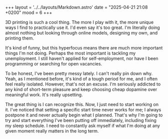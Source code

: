 +++
layout = '../../layouts/Markdown.astro'
date = "2025-04-21 21:08 +0200"
mood = 6
+++

3D printing is such a cool thing. The more I play with it, the more unique ways I find to practically use it. I'd even say it's too great. I'm literally doing almost nothing but looking through online models, designing my own, and printing them.

It's kind of funny, but this hyperfocus means there are much more important things I'm not doing. Perhaps the most important is tackling my unemployment. I still haven't applied for self-employment, nor have I been programming or searching for open vacancies.

To be honest, I've been pretty messy lately. I can't really pin down why. Yeah, as I mentioned before, it's kind of a tough period for me, and I often feel really isolated. However, that's not an excuse. I'm seriously addicted to any kind of short-term pleasure and keep choosing cheap dopamine over meaningful work. It's really upsetting.

The great thing is I can recognize this. Now, I just need to start working on it. I've noticed that setting a specific start time never works for me; I always postpone it and never actually begin what I planned. That's why I'm going to try and start everything I've been putting off immediately, including fixing my sleep schedule. I need to constantly ask myself if what I'm doing at any given moment really matters in the long term.